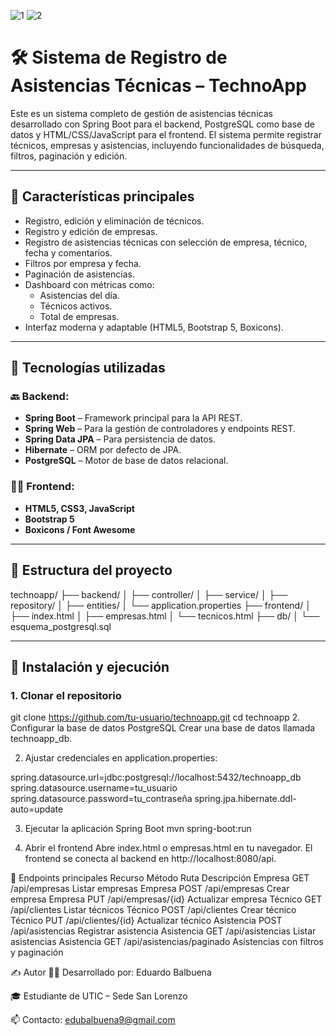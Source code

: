 
![1](https://github.com/user-attachments/assets/9800ae21-6dc1-46af-8a27-bed18c82158f)
![2](https://github.com/user-attachments/assets/442145fd-857a-4bbb-b090-d64dc9817c4f)


# 🛠️ Sistema de Registro de Asistencias Técnicas – TechnoApp

Este es un sistema completo de gestión de asistencias técnicas desarrollado con Spring Boot para el backend, PostgreSQL como base de datos y HTML/CSS/JavaScript para el frontend. El sistema permite registrar técnicos, empresas y asistencias, incluyendo funcionalidades de búsqueda, filtros, paginación y edición.

---

## 📌 Características principales

- Registro, edición y eliminación de técnicos.
- Registro y edición de empresas.
- Registro de asistencias técnicas con selección de empresa, técnico, fecha y comentarios.
- Filtros por empresa y fecha.
- Paginación de asistencias.
- Dashboard con métricas como:
  - Asistencias del día.
  - Técnicos activos.
  - Total de empresas.
- Interfaz moderna y adaptable (HTML5, Bootstrap 5, Boxicons).

---

## 🧱 Tecnologías utilizadas

### 🔙 Backend:
- **Spring Boot** – Framework principal para la API REST.
- **Spring Web** – Para la gestión de controladores y endpoints REST.
- **Spring Data JPA** – Para persistencia de datos.
- **Hibernate** – ORM por defecto de JPA.
- **PostgreSQL** – Motor de base de datos relacional.

### 🧑‍🎨 Frontend:
- **HTML5, CSS3, JavaScript**
- **Bootstrap 5**
- **Boxicons / Font Awesome**

---

## 📁 Estructura del proyecto

technoapp/
├── backend/
│ ├── controller/
│ ├── service/
│ ├── repository/
│ ├── entities/
│ └── application.properties
├── frontend/
│ ├── index.html
│ ├── empresas.html
│ └── tecnicos.html
├── db/
│ └── esquema_postgresql.sql


---

## 🚀 Instalación y ejecución

### 1. Clonar el repositorio

git clone https://github.com/tu-usuario/technoapp.git
cd technoapp
2. Configurar la base de datos PostgreSQL
Crear una base de datos llamada technoapp_db.

2. Ajustar credenciales en application.properties:

spring.datasource.url=jdbc:postgresql://localhost:5432/technoapp_db
spring.datasource.username=tu_usuario
spring.datasource.password=tu_contraseña
spring.jpa.hibernate.ddl-auto=update

3. Ejecutar la aplicación Spring Boot
   mvn spring-boot:run

4. Abrir el frontend
Abre index.html o empresas.html en tu navegador. El frontend se conecta al backend en http://localhost:8080/api.


📌 Endpoints principales
Recurso	Método	Ruta	Descripción
Empresa	GET	/api/empresas	Listar empresas
Empresa	POST	/api/empresas	Crear empresa
Empresa	PUT	/api/empresas/{id}	Actualizar empresa
Técnico	GET	/api/clientes	Listar técnicos
Técnico	POST	/api/clientes	Crear técnico
Técnico	PUT	/api/clientes/{id}	Actualizar técnico
Asistencia	POST	/api/asistencias	Registrar asistencia
Asistencia	GET	/api/asistencias	Listar asistencias
Asistencia	GET	/api/asistencias/paginado	Asistencias con filtros y paginación


✍️ Autor
👨‍💻 Desarrollado por: Eduardo Balbuena

🎓 Estudiante de UTIC – Sede San Lorenzo

📫 Contacto: edubalbuena9@gmail.com



